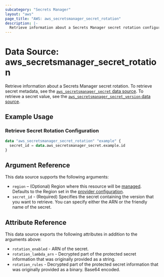 ```yaml
---
subcategory: "Secrets Manager"
layout: "aws"
page_title: "AWS: aws_secretsmanager_secret_rotation"
description: |-
  Retrieve information about a Secrets Manager secret rotation configuration
---
```


# Data Source: aws_secretsmanager_secret_rotation

Retrieve information about a Secrets Manager secret rotation. To retrieve secret metadata, see the [`aws_secretsmanager_secret` data source](/docs/providers/aws/d/secretsmanager_secret.html). To retrieve a secret value, see the [`aws_secretsmanager_secret_version` data source](/docs/providers/aws/d/secretsmanager_secret_version.html).

## Example Usage

### Retrieve Secret Rotation Configuration

```terraform
data "aws_secretsmanager_secret_rotation" "example" {
  secret_id = data.aws_secretsmanager_secret.example.id
}
```

## Argument Reference

This data source supports the following arguments:

* `region` – (Optional) Region where this resource will be [managed](https://docs.aws.amazon.com/general/latest/gr/rande.html#regional-endpoints). Defaults to the Region set in the [provider configuration](https://registry.terraform.io/providers/hashicorp/aws/latest/docs#aws-configuration-reference).
* `secret_id` - (Required) Specifies the secret containing the version that you want to retrieve. You can specify either the ARN or the friendly name of the secret.

## Attribute Reference

This data source exports the following attributes in addition to the arguments above:

* `rotation_enabled` - ARN of the secret.
* `rotation_lambda_arn` - Decrypted part of the protected secret information that was originally provided as a string.
* `rotation_rules` - Decrypted part of the protected secret information that was originally provided as a binary. Base64 encoded.
